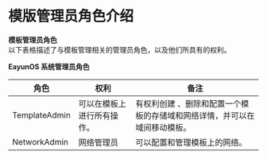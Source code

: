 # 模版管理员角色介绍

**模板管理员角色**<br/>
以下表格描述了与模板管理相关的管理员角色，以及他们所具有的权利。

**EayunOS 系统管理员角色**

| **角色** | **权利** | **备注** |
| -------- | -------- | -------- |
| TemplateAdmin | 可以在模板上进行所有操作。 | 有权利创建 、删除和配置一个模板的存储域和网络详情，并可以在域间移动模板。 |
| NetworkAdmin | 网络管理员 | 可以配置和管理模板上的网络。 | 
